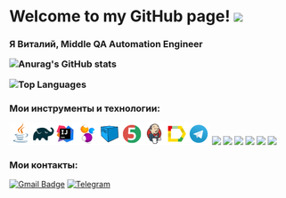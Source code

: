 <h1>Welcome to my GitHub page!</a> 
<img src="https://github.com/blackcater/blackcater/raw/main/images/Hi.gif" height="32"/></h1>
<h3> Я Виталий, Middle QA Automation Engineer






![Anurag's GitHub stats](https://github-readme-stats.vercel.app/api?username=Vitaly-qa&show_icons=true&hide=prs&count_private=true&bg_color=00000000)

![Top Languages](https://github-readme-stats.vercel.app/api/top-langs/?username=Vitaly-qa&langs_count=10&layout=compact)

### Мои инструменты и технологии:

[![Java.png](icons/Java.png)](https://www.java.com)[![Gradle](/icons/Gradle.png)](https://gradle.org)[![IntelliJ IDEA](/icons/Intelij_IDEA.png)](https://www.jetbrains.com/idea)[![Selenide](/icons/Selenide.png)](https://selenide.org)[![Selenoid](/icons/Selenoid.png)](https://aerokube.com/selenoid)[![JUnit 5](/icons/JUnit5.png)](https://junit.org/junit5)[![Jenkins (1).png](icons/Jenkins%20%281%29.png)](https://www.jenkins.io)[![Allure Report](/icons/Allure_Report.png)](https://docs.qameta.io/allure)[![Telegram](/icons/Telegram.png)](https://telegram.org)
<img src="https://cdn.jsdelivr.net/gh/devicons/devicon@latest/icons/github/github-original-wordmark.svg" height="40" weight="40"/>
<img src="https://cdn.jsdelivr.net/gh/devicons/devicon@latest/icons/insomnia/insomnia-original.svg"  height="40" weight="40"/>
<img src="https://cdn.jsdelivr.net/gh/devicons/devicon@latest/icons/postman/postman-original.svg" height="40" weight="40" />
<img src="https://cdn.jsdelivr.net/gh/devicons/devicon@latest/icons/androidstudio/androidstudio-original.svg" height="40" weight="40" />
<img src="https://cdn.jsdelivr.net/gh/devicons/devicon@latest/icons/jira/jira-original-wordmark.svg" height="40" weight="40" />
<img src="https://cdn.jsdelivr.net/gh/devicons/devicon@latest/icons/confluence/confluence-original-wordmark.svg" height="40" weight="40"/>


### Мои контакты:


[![Gmail Badge](https://img.shields.io/badge/-gmail-c14438?style=flat&logo=Gmail&logoColor=white&link=mailto:vitalikkuzmin150@gmail.com)](mailto:tarabne@gmail.com)
[![Telegram](https://img.shields.io/badge/-telegram-red?color=blue&logo=telegram&logoColor=white)](https://t.me/Vitaly_55555)
